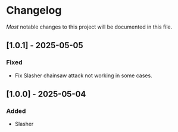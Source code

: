 # Changelog

_Most_ notable changes to this project will be documented in this file.

## [1.0.1] - 2025-05-05

### Fixed

- Fix Slasher chainsaw attack not working in some cases.

## [1.0.0] - 2025-05-04

### Added

- Slasher
